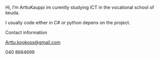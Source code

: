  Hi, I’m ArttuKauppi im curently studying ICT in the vocational school of keuda. 

I usually code either in C# or python depens on the project.

Contact information

Arttu.kookoss@gmail.com

040 8684699

